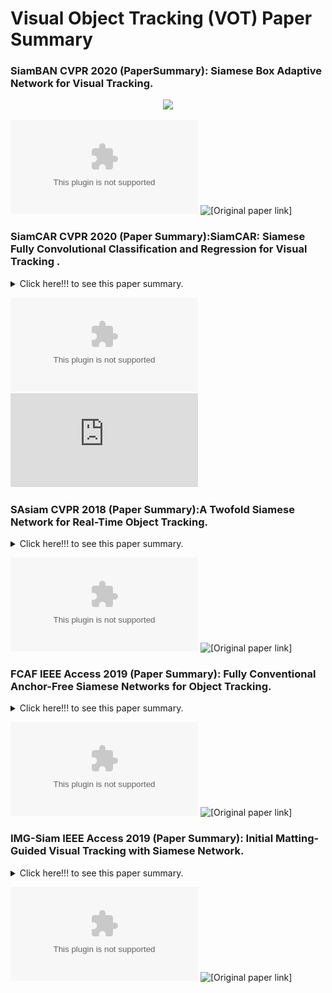 # Visual Object Tracking (VOT) Paper Summary

### SiamBAN CVPR 2020 (PaperSummary): Siamese Box Adaptive Network for Visual Tracking.

<p align="center">
  <img src="SiamBAN CVPR 2020.gif" />
</p>

![[Download Summary Presentation]](https://github.com/maklachur/VOT-Paper-Summary/blob/master/SiamBAN%20CVPR%202020.pptx)
![[Original paper link]](https://arxiv.org/abs/2003.06761)


### SiamCAR CVPR 2020 (Paper Summary):SiamCAR: Siamese Fully Convolutional Classification and Regression for Visual Tracking .
<details>
      <summary> Click here!!! to see this paper summary.</summary>
      <p align="center">
        <img src="SiamCAR CVPR 2020.gif" />
      </p>

</details>

![[Download Summary Presentation]](https://github.com/maklachur/VOT-Paper-Summary/blob/master/SiamCAR%20CVPR%202020.pptx)
![[Original paper link]](https://openaccess.thecvf.com/content_CVPR_2020/html/Guo_SiamCAR_Siamese_Fully_Convolutional_Classification_and_Regression_for_Visual_Tracking_CVPR_2020_paper.html)


### SAsiam CVPR 2018 (Paper Summary):A Twofold Siamese Network for Real-Time Object Tracking.
<details>
      <summary> Click here!!! to see this paper summary.</summary>
      <p align="center">
        <img src="SAsiam CVPR 2018.gif" />
      </p>

</details>

![[Download Summary Presentation]](https://github.com/maklachur/VOT-Paper-Summary/blob/master/SAsiam%20CVPR%202018.pptx)
![[Original paper link]](https://arxiv.org/abs/1802.08817)


### FCAF IEEE Access 2019 (Paper Summary): Fully Conventional Anchor-Free Siamese Networks for Object Tracking.
<details>
      <summary> Click here!!! to see this paper summary.</summary>
      <p align="center">
        <img src="FCAF IEEE Access 2019.gif" />
      </p>

</details>   

![[Download Summary Presentation]](https://github.com/maklachur/VOT-Paper-Summary/blob/master/FCAF%20IEEE%20Access%202019.pptx)
![[Original paper link]](https://ieeexplore.ieee.org/abstract/document/8817955)


### IMG-Siam IEEE Access 2019 (Paper Summary): Initial Matting-Guided Visual Tracking with Siamese Network.
<details>
      <summary> Click here!!! to see this paper summary.</summary>
      <p align="center">
        <img src="IMG-Siam IEEE Access 2019.gif" />
      </p>

</details> 

![[Download Summary Presentation]](https://github.com/maklachur/VOT-Paper-Summary/blob/master/IMG-Siam%20IEEE%20Access%202019.pptx)
![[Original paper link]](https://ieeexplore.ieee.org/stamp/stamp.jsp?arnumber=8674549)

